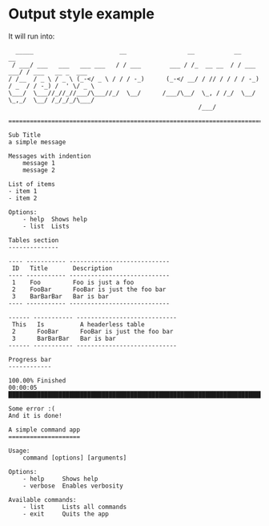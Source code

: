 Output style example
====================

It will run into:

      _____                        __                 __           __               __                 
     / ___/ ___   ___   ___ ___   / / ___        ___ / /_  __ __  / / ___       ___/ / ___   __ _  ___ 
    / /__  / _ \ / _ \ (_-</ _ \ / / / -_)      (_-</ __/ / // / / / / -_)     / _  / / -_) /  ' \/ _ \
    \___/  \___//_//_//___/\___//_/  \__/      /___/\__/  \_, / /_/  \__/      \_,_/  \__/ /_/_/_/\___/
                                                         /___/                                         

    ======================================================================================================

    Sub Title
    a simple message
    
    Messages with indention
        message 1
        message 2

    List of items
    - item 1
    - item 2

    Options:
        - help  Shows help
        - list  Lists

    Tables section
    --------------

    ---- ----------- ----------------------------
     ID   Title       Description                
    ---- ----------- ----------------------------
     1    Foo         Foo is just a foo          
     2    FooBar      FooBar is just the foo bar 
     3    BarBarBar   Bar is bar                 
    ---- ----------- ----------------------------

    ------ ----------- ----------------------------
     This   Is          A headerless table         
     2      FooBar      FooBar is just the foo bar 
     3      BarBarBar   Bar is bar                 
    ------ ----------- ----------------------------

    Progress bar
    ------------

    100.00% Finished                                                                 00:00:05
    █████████████████████████████████████████████████████████████████████████████████████████

    Some error :(
    And it is done!

    A simple command app
    ====================

    Usage:
        command [options] [arguments]

    Options:
        - help     Shows help
        - verbose  Enables verbosity

    Available commands:
        - list     Lists all commands
        - exit     Quits the app 

